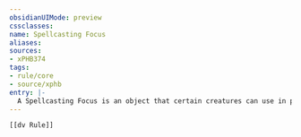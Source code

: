 ```yaml
---
obsidianUIMode: preview
cssclasses:
name: Spellcasting Focus
aliases:
sources:
- xPHB374
tags:
- rule/core
- source/xphb
entry: |-
  A Spellcasting Focus is an object that certain creatures can use in place of a spell's Material components if those materials aren't consumed by the spell and don't have a cost specified. Some classes allow its members to use certain types of Spellcasting Focuses.
---
```


```meta-bind-embed
[[dv Rule]]
```